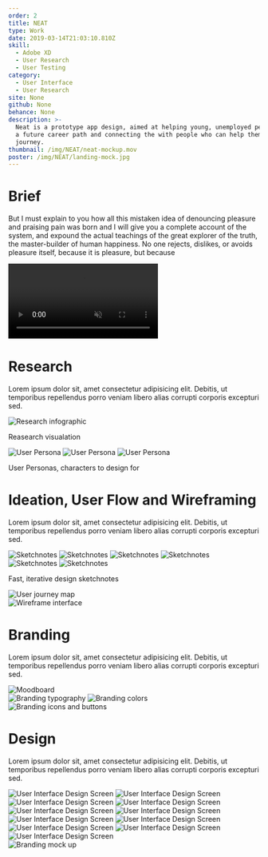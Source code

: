 ```yaml
---
order: 2
title: NEAT
type: Work
date: 2019-03-14T21:03:10.810Z
skill:
  - Adobe XD
  - User Research
  - User Testing
category:
  - User Interface
  - User Research
site: None
github: None
behance: None
description: >-
  Neat is a prototype app design, aimed at helping young, unemployed people find
  a future career path and connecting the with people who can help them on their
  journey.
thumbnail: /img/NEAT/neat-mockup.mov
poster: /img/NEAT/landing-mock.jpg
---
```


<div class="work-section brief">
      <h1>Brief</h1>
      <p>But I must explain to you how all this mistaken idea of denouncing pleasure and praising pain was born and I will give you a complete account of the system, and expound the actual teachings of the great explorer of the truth, the master-builder of human happiness. No one rejects, dislikes, or avoids pleasure itself, because it is pleasure, but because</p>
</div>

<div class="work-section">
  <div class="work-image-video">
    <video autoplay loop muted playsinline src="/img/NEAT/rotato.mov"></video>
  </div> 
</div>

<div class="work-section">
    <div class="work-text-container">
      <div class="work-text">
        <h1>Research</h1>
        <p>            Lorem ipsum dolor sit, amet consectetur adipisicing elit. Debitis, ut temporibus repellendus porro veniam libero alias corrupti corporis excepturi sed.
        </p>
      </div>
    </div>
    <div class="work-images">
      <div class="work-image-stack">
        <img data-src="/img/NEAT/research-stats.png" alt="Research infographic"/>
        <p>Reasearch visualation</p>
      </div>
      <div class="work-image-stack">
        <img data-src="/img/NEAT/user-jake.png" alt="User Persona"/>
        <img data-src="/img/NEAT/user-jennifer.png" alt="User Persona"/>
        <img data-src="/img/NEAT/user-terry.png" alt="User Persona"/>
        <p>User Personas, characters to design for</p>
      </div>
    </div>
  </div>

<div class="work-section">
    <div class="work-text-container">
      <div class="work-text">
        <h1>Ideation, User Flow and Wireframing</h1>
        <p>            Lorem ipsum dolor sit, amet consectetur adipisicing elit. Debitis, ut temporibus repellendus porro veniam libero alias corrupti corporis excepturi sed.
        </p>
      </div>
    </div>
    <div class="work-images">
      <div class="work-image-grid">
        <img data-src="/img/NEAT/sketchnote-1.png" alt="Sketchnotes"/>
        <img data-src="/img/NEAT/sketchnote-2.png" alt="Sketchnotes"/>
        <img data-src="/img/NEAT/sketchnote-3.png" alt="Sketchnotes"/>
        <img data-src="/img/NEAT/sketchnote-4.png" alt="Sketchnotes"/>
        <img data-src="/img/NEAT/sketchnote-5.png" alt="Sketchnotes"/>
        <img data-src="/img/NEAT/sketchnote-6.png" alt="Sketchnotes"/>
        <p>Fast, iterative design sketchnotes</p>
      </div>
      <div class="work-image-fullwidth">
        <img data-src="/img/NEAT/user-map.png" alt="User journey map"/>
      </div>
      <div class="work-image-fullwidth">
        <img data-src="/img/NEAT/wireframes-display.png" alt="Wireframe interface"/>
      </div>
    </div>
</div>

<div class="work-section">
    <div class="work-text-container">
      <div class="work-text">
        <h1>Branding</h1>
        <p>            Lorem ipsum dolor sit, amet consectetur adipisicing elit. Debitis, ut temporibus repellendus porro veniam libero alias corrupti corporis excepturi sed.
        </p>
      </div>
    </div>
    <div class="work-images">
      <div class="work-image-fullwidth">
        <img data-src="/img/NEAT/moodboard.jpg" alt="Moodboard"/>
      </div>
      <div class="work-image-grid large-tiles">
        <img data-src="/img/NEAT/branding-1.png" alt="Branding typography"/>
        <img data-src="/img/NEAT/branding-2.png" alt="Branding colors"/>
      </div>
      <div class="work-image-fullwidth">
        <img data-src="/img/NEAT/branding-3.png" alt="Branding icons and buttons"/>
      </div>
    </div>
</div>

<div class="work-section">
  <div class="work-text-container">
    <div class="work-text">
      <h1>Design</h1>
      <p>            Lorem ipsum dolor sit, amet consectetur adipisicing elit. Debitis, ut temporibus repellendus porro veniam libero alias corrupti corporis excepturi sed.
      </p>
    </div>
  </div>
  <div class="work-images">
    <div class="work-image-grid">
      <img data-src="/img/NEAT/ui-screen-1.png" alt="User Interface Design Screen"/>
      <img data-src="/img/NEAT/ui-screen-2.png" alt="User Interface Design Screen"/>
      <img data-src="/img/NEAT/ui-screen-3.png" alt="User Interface Design Screen"/>
      <img data-src="/img/NEAT/ui-screen-4.png" alt="User Interface Design Screen"/>
      <img data-src="/img/NEAT/ui-screen-5.png" alt="User Interface Design Screen"/>
      <img data-src="/img/NEAT/ui-screen-6.png" alt="User Interface Design Screen"/>
      <img data-src="/img/NEAT/ui-screen-7.png" alt="User Interface Design Screen"/>
      <img data-src="/img/NEAT/ui-screen-8.png" alt="User Interface Design Screen"/>
      <img data-src="/img/NEAT/ui-screen-9.png" alt="User Interface Design Screen"/>
      <img data-src="/img/NEAT/ui-screen-10.png" alt="User Interface Design Screen"/>
      <img data-src="/img/NEAT/ui-screen-11.png" alt="User Interface Design Screen"/>
    </div>
  </div>
</div>
<div class="work-section">
  <div class="work-images">
    <div class="work-image-fullwidth">
      <img data-src="/img/NEAT/NEAT-cover.jpg" alt="Branding mock up"/>
    </div>
  </div>
</div>
  
